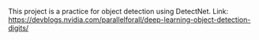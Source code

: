 This project is a practice for object detection using  DetectNet.
Link: https://devblogs.nvidia.com/parallelforall/deep-learning-object-detection-digits/
